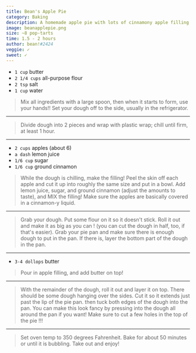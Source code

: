```yaml
---
title: Bean's Apple Pie
category: Baking
description: A homemade apple pie with lots of cinnamony apple filling and a soft crust.
image: beanapplepie.png
size: ~8 pop-tarts
time: 1.5 - 2 hours
author: bean!#2424
veggie: ✓
sweet: ✓
---
```


* `1 cup` butter
* `2 1/4 cups` all-purpose flour
* `2 tsp` salt
* `1 cup` water

> Mix all ingredients with a large spoon, then when it starts to form, use your hands!!
Set your dough off to the side, usually in the refrigerator.

---

> Divide dough into 2 pieces and wrap with plastic wrap; chill until firm, at least 1 hour.

---

* `2 cups` apples (about 6)
* `a dash` lemon juice
* `1/6 cup` sugar
* `1/6 cup` ground cinnamon

> While the dough is chilling, make the filling! Peel the skin off each apple and cut it up into roughly the same size and put in a bowl. Add lemon juice, sugar, and ground cinnamon (adjust the amounts to taste), and MIX the filling! Make sure the apples are basically covered in a cinnamon-y liquid.

---

> Grab your dough. Put some flour on it so it doesn't stick. Roll it out and make it as big as you can ! (you can cut the dough in half, too, if that's easier). Grab your pie pan and make sure there is enough dough to put in the pan. If there is, layer the bottom part of the dough in the pan.

---

* `3-4 dollops` butter

> Pour in apple filling, and add butter on top!

---

> With the remainder of the dough, roll it out and layer it on top. There should be some dough hanging over the sides. Cut it so it extends just past the lip of the pie pan. then tuck both edges of the dough into the pan. You can make this look fancy by pressing into the dough all around the pan if you want! Make sure to cut a few holes in the top of the pie !!!

---

> Set oven temp to 350 degrees Fahrenheit. Bake for about 50 minutes or until it is bubbling. Take out and enjoy!
